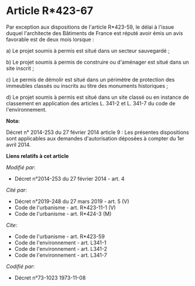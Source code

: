 # Article R*423-67

Par exception aux dispositions de l'article R*423-59, le délai à l'issue duquel l'architecte des Bâtiments de France est
réputé avoir émis un avis favorable est de deux mois lorsque : 

a) Le projet soumis à permis est situé dans un secteur sauvegardé ; 

b) Le projet soumis à permis de construire ou d'aménager est situé dans un site inscrit ; 

c) Le permis de démolir est situé dans un périmètre de protection des immeubles classés ou inscrits au titre des monuments
historiques ; 

d) Le projet soumis à permis est situé dans un site classé ou en instance de classement en application des articles L. 341-2
et L. 341-7 du code de l'environnement.

**Nota:**

Décret n° 2014-253 du 27 février 2014 article 9 : Les présentes dispositions sont applicables aux demandes d'autorisation
déposées à compter du 1er avril 2014.

**Liens relatifs à cet article**

_Modifié par_:

  - Décret n°2014-253 du 27 février 2014 - art. 4

_Cité par_:

  - Décret n°2019-248 du 27 mars 2019 - art. 5 (V)
  - Code de l'urbanisme - art. R*423-11-1 (V)
  - Code de l'urbanisme - art. R*424-3 (M)

_Cite_:

  - Code de l'urbanisme - art. R*423-59
  - Code de l'environnement - art. L341-1
  - Code de l'environnement - art. L341-2
  - Code de l'environnement - art. L341-7

_Codifié par_:

  - Décret n°73-1023 1973-11-08
